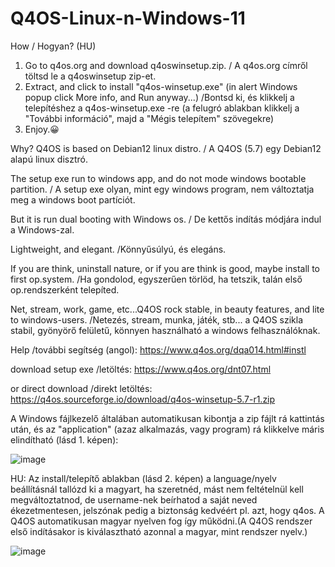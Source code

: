 # Q4OS-Linux-n-Windows-11
How / Hogyan? (HU)
1. Go to q4os.org and download q4oswinsetup.zip. / A q4os.org címről töltsd le a q4oswinsetup zip-et.
2. Extract, and click to install "q4os-winsetup.exe" (in alert Windows popup click More info, and Run anyway...) /Bontsd ki, és klikkelj a telepítéshez a q4os-winsetup.exe -re (a felugró ablakban klikkelj a "További információ", majd a "Mégis telepítem" szövegekre)
3. Enjoy.😀 
   
Why?
Q4OS is based on Debian12 linux distro. / A Q4OS (5.7) egy Debian12 alapú linux disztró.

The setup exe run to windows app, and do not mode windows bootable partition. / A setup exe olyan, mint egy windows program, nem változtatja meg a windows boot partíciót.

But it is run dual booting with Windows os. / De kettős indítás módjára indul a Windows-zal.

Lightweight, and elegant. /Könnyűsúlyú, és elegáns.

If you are think, uninstall nature, or if you are think is good, maybe install to first op.system. /Ha gondolod, egyszerűen törlöd, ha tetszik, talán első op.rendszerként telepíted.

Net, stream, work, game, etc...Q4OS rock stable, in beauty features, and lite to windows-users. /Netezés, stream, munka, játék, stb... a Q4OS szikla stabil, gyönyörő felületű, könnyen használható a windows felhasználóknak.

Help /további segítség (angol): https://www.q4os.org/dqa014.html#instl 

download setup exe /letöltés: https://www.q4os.org/dnt07.html

or direct download /direkt letöltés: https://q4os.sourceforge.io/download/q4os-winsetup-5.7-r1.zip

A Windows fájlkezelő általában automatikusan kibontja a zip fájlt rá kattintás után, és az "application" (azaz alkalmazás, vagy program) rá klikkelve máris elindítható (lásd 1. képen):

![image](https://github.com/user-attachments/assets/4234761b-045f-44de-ae3e-c13969a1d52b)

HU: Az install/telepítő ablakban (lásd 2. képen) a language/nyelv beállításnál tallózd ki a magyart, ha szeretnéd, mást nem feltételnül kell megváltoztatnod, de username-nek beírhatod a saját neved ékezetmentesen, jelszónak pedig a biztonság kedvéért pl. azt, hogy q4os. A Q4OS automatikusan magyar nyelven fog így működni.(A Q4OS rendszer első indításakor is kiválasztható azonnal a magyar, mint rendszer nyelv.)

![image](https://github.com/user-attachments/assets/50158fee-05d6-44b7-b7b7-965593be03ea)

